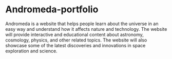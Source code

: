 # Andromeda-portfolio


Andromeda is a website that helps people learn about the universe in an easy way and understand how it affects nature and technology. The website will provide interactive and educational content about astronomy, cosmology, physics, and other related topics. The website will also showcase some of the latest discoveries and innovations in space exploration and science.
